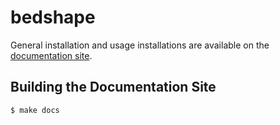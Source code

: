 bedshape
========

General installation and usage installations are available on the [documentation
site](https://bedshape.ningyuan.io).

Building the Documentation Site
-------------------------------

```
$ make docs
```
